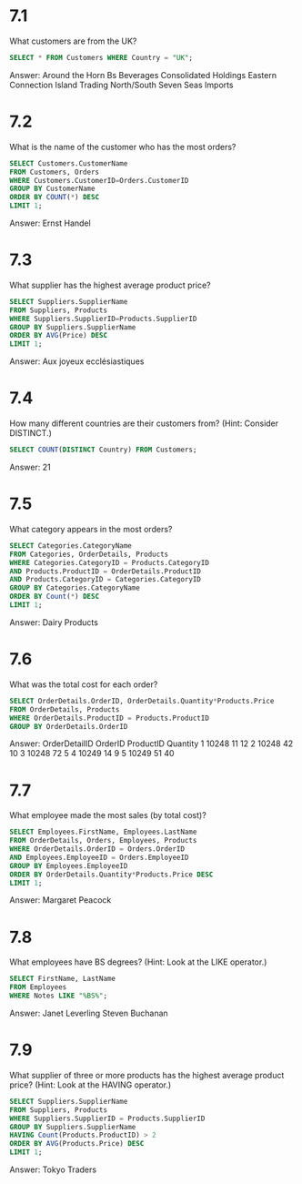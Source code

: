 # 7.1
What customers are from the UK?
```sql
SELECT * FROM Customers WHERE Country = "UK";
```
Answer:
Around the Horn
Bs Beverages
Consolidated Holdings
Eastern Connection
Island Trading
North/South
Seven Seas Imports


# 7.2
What is the name of the customer who has the most orders?
```sql
SELECT Customers.CustomerName
FROM Customers, Orders
WHERE Customers.CustomerID=Orders.CustomerID
GROUP BY CustomerName
ORDER BY COUNT(*) DESC
LIMIT 1;
```
Answer:
Ernst Handel


# 7.3
What supplier has the highest average product price?
```sql
SELECT Suppliers.SupplierName
FROM Suppliers, Products 
WHERE Suppliers.SupplierID=Products.SupplierID
GROUP BY Suppliers.SupplierName
ORDER BY AVG(Price) DESC
LIMIT 1;
```
Answer: Aux joyeux ecclésiastiques

# 7.4
How many different countries are their customers from? (Hint: Consider DISTINCT.)
```sql
SELECT COUNT(DISTINCT Country) FROM Customers;
```
Answer: 21

# 7.5
What category appears in the most orders?
```sql
SELECT Categories.CategoryName
FROM Categories, OrderDetails, Products
WHERE Categories.CategoryID = Products.CategoryID
AND Products.ProductID = OrderDetails.ProductID
AND Products.CategoryID = Categories.CategoryID
GROUP BY Categories.CategoryName
ORDER BY Count(*) DESC
LIMIT 1;
```
Answer: Dairy Products


# 7.6
What was the total cost for each order?
```sql
SELECT OrderDetails.OrderID, OrderDetails.Quantity*Products.Price
FROM OrderDetails, Products
WHERE OrderDetails.ProductID = Products.ProductID 
GROUP BY OrderDetails.OrderID
```

Answer:
OrderDetailID	OrderID	ProductID	Quantity
1	10248	11	12
2	10248	42	10
3	10248	72	5
4	10249	14	9
5	10249	51	40


# 7.7
What employee made the most sales (by total cost)?
```sql
SELECT Employees.FirstName, Employees.LastName
FROM OrderDetails, Orders, Employees, Products
WHERE OrderDetails.OrderID = Orders.OrderID
AND Employees.EmployeeID = Orders.EmployeeID
GROUP BY Employees.EmployeeID
ORDER BY OrderDetails.Quantity*Products.Price DESC
LIMIT 1;
```
Answer: Margaret Peacock


# 7.8
What employees have BS degrees? (Hint: Look at the LIKE operator.)
```sql
SELECT FirstName, LastName
FROM Employees
WHERE Notes LIKE "%BS%";
```
Answer:
Janet Leverling
Steven Buchanan


# 7.9
What supplier of three or more products has the highest average product price? (Hint: Look at the HAVING operator.)
```sql
SELECT Suppliers.SupplierName
FROM Suppliers, Products
WHERE Suppliers.SupplierID = Products.SupplierID
GROUP BY Suppliers.SupplierName
HAVING Count(Products.ProductID) > 2
ORDER BY AVG(Products.Price) DESC
LIMIT 1;
```
Answer: Tokyo Traders